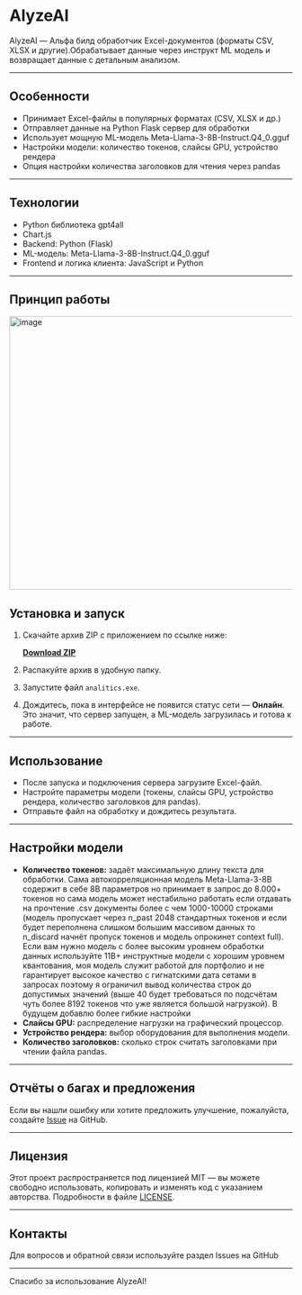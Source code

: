# AlyzeAI

AlyzeAI — Альфа билд обработчик Excel-документов (форматы CSV, XLSX и другие).Обрабатывает данные через инструкт ML модель и возвращает данные с детальным анализом. 

---

## Особенности

- Принимает Excel-файлы в популярных форматах (CSV, XLSX и др.)
- Отправляет данные на Python Flask сервер для обработки
- Использует мощную ML-модель Meta-Llama-3-8B-Instruct.Q4_0.gguf
- Настройки модели: количество токенов, слайсы GPU, устройство рендера
- Опция настройки количества заголовков для чтения через pandas

---

## Технологии
- Python библиотека gpt4all
- Chart.js
- Backend: Python (Flask)
- ML-модель: Meta-Llama-3-8B-Instruct.Q4_0.gguf
- Frontend и логика клиента: JavaScript и Python

---
## Принцип работы

<img width="1128" height="486" alt="image" src="https://github.com/user-attachments/assets/52398365-5088-420d-8ada-ad127707f0b2" />



## Установка и запуск

1. Скачайте архив ZIP с приложением по ссылке ниже:

   [**Download ZIP**](https://drive.google.com/file/d/1Fth-O1yAAYNx6mL71-JNZ1O_Nl4dpwV6/view?usp=sharing)  

2. Распакуйте архив в удобную папку.  
3. Запустите файл `analitics.exe`.  
4. Дождитесь, пока в интерфейсе не появится статус сети — **Онлайн**. Это значит, что сервер запущен, а ML-модель загрузилась и готова к работе.

---

## Использование

- После запуска и подключения сервера загрузите Excel-файл.  
- Настройте параметры модели (токены, слайсы GPU, устройство рендера, количество заголовков для pandas).  
- Отправьте файл на обработку и дождитесь результата.  

---

## Настройки модели

- **Количество токенов:** задаёт максимальную длину текста для обработки. Сама автокорреляционная модель Meta-Llama-3-8B содержит в себе 8B параметров но принимает в запрос до 8.000+ токенов но сама модель может нестабильно работать если отдавать на прочтение .csv документы более с чем 1000-10000 строками (модель пропускает через n_past 2048 стандартных токенов и если будет переполнена слишком большим массивом данных то n_discard начнёт пропуск токенов и модель опрокинет context full). Если вам нужно модель с более высоким уровнем обработки данных используйте 11B+ инструктные модели с хорошим уровнем квантования, моя модель служит работой для портфолио и не гарантирует высокое качество с гигнатскими дата сетами в запросах поэтому я ограничил вывод количества строк до допустимых значений (выше 40 будет требоваться по подсчётам чуть более 8192 токенов  что уже является большой нагрузкой). В будущем добавлю более гибкие настройки 
- **Слайсы GPU:** распределение нагрузки на графический процессор.  
- **Устройство рендера:** выбор оборудования для выполнения модели.  
- **Количество заголовков:** сколько строк считать заголовками при чтении файла pandas.

---

## Отчёты о багах и предложения

Если вы нашли ошибку или хотите предложить улучшение, пожалуйста, создайте [Issue](https://github.com/yourusername/AlyzeAI/issues) на GitHub.  

---

## Лицензия

Этот проект распространяется под лицензией MIT — вы можете свободно использовать, копировать и изменять код с указанием авторства. Подробности в файле [LICENSE](LICENSE).

---

## Контакты

Для вопросов и обратной связи используйте раздел Issues на GitHub

---

Спасибо за использование AlyzeAI!  

